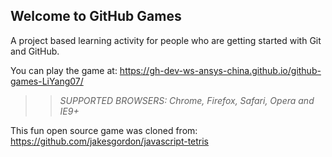 ## Welcome to GitHub Games

A project based learning activity for people who are getting started with Git and GitHub.

You can play the game at: https://gh-dev-ws-ansys-china.github.io/github-games-LiYang07/

>> _*SUPPORTED BROWSERS*: Chrome, Firefox, Safari, Opera and IE9+_

This fun open source game was cloned from: https://github.com/jakesgordon/javascript-tetris
